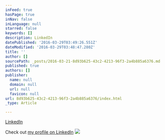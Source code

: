 ```yaml
---
inFeed: true
hasPage: true
inNav: false
inLanguage: null
starred: false
keywords: []
description: LinkedIn
datePublished: '2016-03-29T03:49:26.551Z'
dateModified: '2016-03-29T03:48:47.280Z'
title: ''
author: []
sourcePath: _posts/2016-03-21-8d93b625-43c2-4213-96f3-2a4b885a6376.md
published: true
authors: []
publisher:
  name: null
  domain: null
  url: null
  favicon: null
url: 8d93b625-43c2-4213-96f3-2a4b885a6376/index.html
_type: Article

---
```

[LinkedIn][0]

Check out [my profile on LinkedIn][0]
![](https://the-grid-user-content.s3-us-west-2.amazonaws.com/9eb76768-3ef8-4114-88c6-7e7d50e20e31.jpg)

[0]: https://www.linkedin.com/in/andrewder